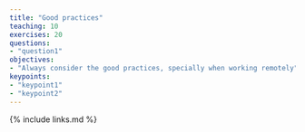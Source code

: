 ```yaml
---
title: "Good practices"
teaching: 10
exercises: 20
questions:
- "question1"
objectives:
- "Always consider the good practices, specially when working remotely"
keypoints:
- "keypoint1"
- "keypoint2"
---
```




{% include links.md %}

